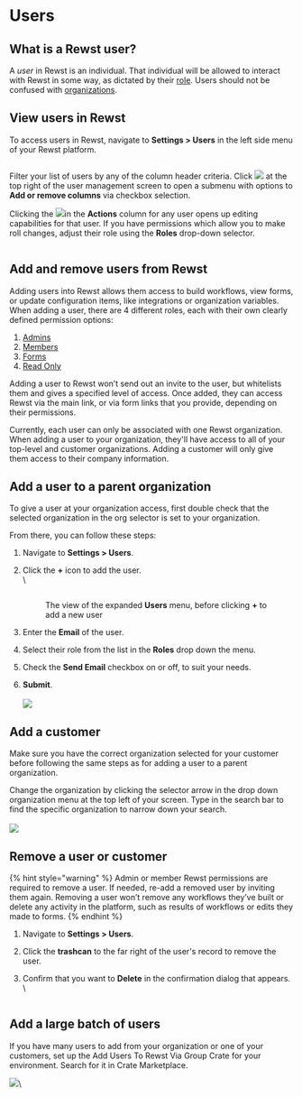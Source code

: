 # Users

## What is a Rewst user?

A _user_ in Rewst is an individual. That individual will be allowed to interact with Rewst in some way, as dictated by their [role](roles.md). Users should not be confused with [organizations](../configuration/organization-variables.md).

## View users in Rewst

To access users in Rewst, navigate to **Settings > Users** in the left side menu of your Rewst platform.

<figure><img src="../../.gitbook/assets/Screenshot 2025-03-25 at 3.42.52 PM.png" alt=""><figcaption></figcaption></figure>

Filter your list of users by any of the column header criteria. Click ![](<../../.gitbook/assets/Screenshot 2025-03-25 at 3.43.51 PM.png>) at the top right of the user management screen to open a submenu with options to **Add or remove columns** via checkbox selection.

Clicking the ![](<../../.gitbook/assets/Screenshot 2025-03-25 at 3.45.17 PM.png>)in the **Actions** column for any user opens up editing capabilities for that user. If you have permissions which allow you to make roll changes, adjust their role using the **Roles** drop-down selector.

<figure><img src="../../.gitbook/assets/Screenshot 2025-03-25 at 3.47.26 PM.png" alt=""><figcaption></figcaption></figure>

## Add and remove users from Rewst

Adding users into Rewst allows them access to build workflows, view forms, or update configuration items, like integrations or organization variables. When adding a user, there are 4 different roles, each with their own clearly defined permission options:

1. [Admins](roles.md#admin)
2. [Members](roles.md#member)
3. [Forms](roles.md#forms)
4. [Read Only](roles.md#read-only)

Adding a user to Rewst won’t send out an invite to the user, but whitelists them and gives a specified level of access. Once added, they can access Rewst via the main link, or via form links that you provide, depending on their permissions.

Currently, each user can only be associated with one Rewst organization. When adding a user to your organization, they'll have access to all of your top-level and customer organizations. Adding a customer will only give them access to their company information.

## Add a user to a parent organization

To give a user at your organization access, first double check that the selected organization in the org selector is set to your organization.

From there, you can follow these steps:

1. Navigate to **Settings > Users**.
2.  Click the **+** icon to add the user.\
    \


    <figure><img src="../../.gitbook/assets/Screenshot 2025-02-11 at 5.04.07 PM (1).png" alt=""><figcaption><p>The view of the expanded <strong>Users</strong> menu, before clicking <strong>+</strong> to add a new user</p></figcaption></figure>
3. Enter the **Email** of the user.
4. Select their role from the list in the **Roles** drop down the menu.
5. Check the **Send Email** checkbox on or off, to suit your needs.
6. **Submit**.\
   \
   ![](<../../.gitbook/assets/Screenshot 2025-02-11 at 5.14.15 PM.png>)

## Add a customer

Make sure you have the correct organization selected for your customer before following the same steps as for adding a user to a parent organization.

Change the organization by clicking the selector arrow in the drop down organization menu at the top left of your screen. Type in the search bar to find the specific organization to narrow down your search.\
\
![](<../../.gitbook/assets/Screenshot 2025-02-11 at 5.16.33 PM.png>)

## Remove a user or customer

{% hint style="warning" %}
Admin or member Rewst permissions are required to remove a user. If needed, re-add a removed user by inviting them again. Removing a user won’t remove any workflows they’ve built or delete any activity in the platform, such as results of workflows or edits they made to forms.
{% endhint %}

1. Navigate to **Settings > Users**.
2. Click the **trashcan** to the far right of the user's record to remove the user.
3.  Confirm that you want to **Delete** in the confirmation dialog that appears.\
    \


    <figure><img src="../../.gitbook/assets/Screenshot 2025-02-11 at 5.21.06 PM.png" alt=""><figcaption></figcaption></figure>

## Add a large batch of users

If you have many users to add from your organization or one of your customers, set up the Add Users To Rewst Via Group Crate for your environment. Search for it in Crate Marketplace.

![](<../../.gitbook/assets/Screenshot 2025-03-25 at 3.53.12 PM.png>)\
